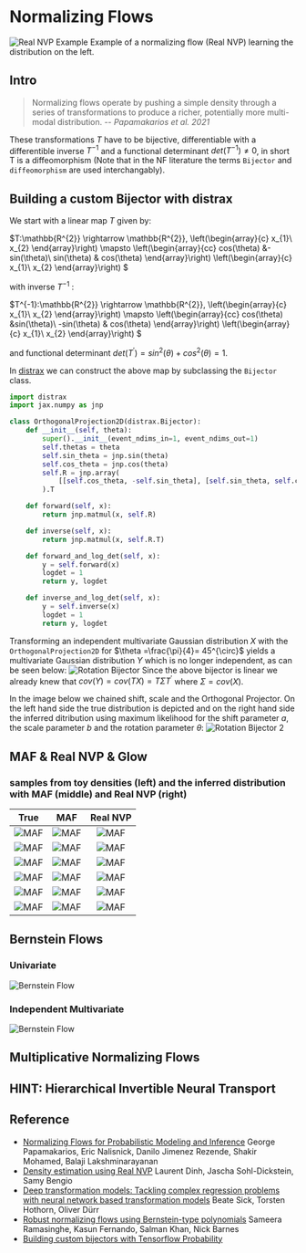 # Normalizing Flows

![Real NVP Example](./plots/banana/real_nvp_banana.gif)
Example of a normalizing flow (Real NVP) learning the distribution on the left.

## Intro

> Normalizing flows operate by pushing a simple density through a series of transformations to produce a richer, potentially more multi-modal distribution.
> -- <cite>Papamakarios et al. 2021 </cite>

These transformations $T$ have to be bijective, differentiable with a differentible inverse $T^{-1}$ and a functional determinant $det(T^{-1})\neq 0$, in short T is a diffeomorphism (Note that in the NF literature the terms `Bijector` and `diffeomorphism` are used interchangably).

## Building a custom Bijector with distrax

We start with a linear map $T$ given by:

$T:\mathbb{R^{2}} \rightarrow \mathbb{R^{2}}, \left(\begin{array}{c}
 x_{1}\\
 x_{2}
 \end{array}\right) \mapsto \left(\begin{array}{cc}
 cos(\theta) &-sin(\theta)\\
 sin(\theta) & cos(\theta)
 \end{array}\right) \left(\begin{array}{c}
 x_{1}\\
 x_{2}
 \end{array}\right)
$

with inverse $T^{-1}$ :

$T^{-1}:\mathbb{R^{2}} \rightarrow \mathbb{R^{2}}, \left(\begin{array}{c}
 x_{1}\\
 x_{2}
 \end{array}\right) \mapsto \left(\begin{array}{cc}
 cos(\theta) &sin(\theta)\\
 -sin(\theta) & cos(\theta)
 \end{array}\right) \left(\begin{array}{c}
 x_{1}\\
 x_{2}
 \end{array}\right)
$

and functional determinant $det( T^{'} )=sin^{2}(\theta)+cos^{2}(\theta)=1$.

In [distrax](https://github.com/deepmind/distrax) we can construct the above map by subclassing the `Bijector` class.

```python
import distrax
import jax.numpy as jnp

class OrthogonalProjection2D(distrax.Bijector):
    def __init__(self, theta):
        super().__init__(event_ndims_in=1, event_ndims_out=1)
        self.thetas = theta
        self.sin_theta = jnp.sin(theta)
        self.cos_theta = jnp.cos(theta)
        self.R = jnp.array(
            [[self.cos_theta, -self.sin_theta], [self.sin_theta, self.cos_theta]]
        ).T

    def forward(self, x):
        return jnp.matmul(x, self.R)

    def inverse(self, x):
        return jnp.matmul(x, self.R.T)

    def forward_and_log_det(self, x):
        y = self.forward(x)
        logdet = 1
        return y, logdet

    def inverse_and_log_det(self, x):
        y = self.inverse(x)
        logdet = 1
        return y, logdet
```

Transforming an independent multivariate Gaussian distribution $X$ with the `OrthogonalProjection2D` for $\theta =\frac{\pi}{4}= 45^{\circ}$ yields a multivariate Gaussian distribution $Y$ which is no longer independent, as can be seen below:
![Rotation Bijector](./plots/rotation/rotation1.jpg)
Since the above bijector is linear we already knew that $cov(Y)=cov(TX)=T\Sigma T^{'}$ where $\Sigma=cov(X)$.

In the image below we chained shift, scale and the Orthogonal Projector.
On the left hand side the true distribution is depicted and on the right hand side the inferred ditribution using maximum likelihood for the shift parameter $a$, the scale parameter $b$ and the rotation parameter $\theta$:
![Rotation Bijector 2](./plots/rotation/rotation2.jpg)

## MAF & Real NVP & Glow

### samples from toy densities (left) and the inferred distribution with MAF (middle) and Real NVP (right)

|                           True                            |                          MAF                          |                          Real NVP                          |
| :-------------------------------------------------------: | :---------------------------------------------------: | :--------------------------------------------------------: |
|         ![MAF](./plots/banana/banana_samples.jpg)         |         ![MAF](./plots/banana/maf_banana.jpg)         |         ![MAF](./plots/banana/real_nvp_banana.jpg)         |
| ![MAF](./plots/gaussian_blobs/gaussian_blobs_samples.jpg) | ![MAF](./plots/gaussian_blobs/maf_gaussian_blobs.jpg) | ![MAF](./plots/gaussian_blobs/real_nvp_gaussian_blobs.jpg) |
|        ![MAF](./plots/energy1/energy1_samples.jpg)        |        ![MAF](./plots/energy1/maf_energy1.jpg)        |        ![MAF](./plots/energy1/real_nvp_energy1.jpg)        |
|        ![MAF](./plots/energy2/energy2_samples.jpg)        |        ![MAF](./plots/energy2/maf_energy2.jpg)        |        ![MAF](./plots/energy2/real_nvp_energy2.jpg)        |
|        ![MAF](./plots/energy3/energy3_samples.jpg)        |        ![MAF](./plots/energy3/maf_energy3.jpg)        |        ![MAF](./plots/energy3/real_nvp_energy3.jpg)        |
|        ![MAF](./plots/energy4/energy4_samples.jpg)        |        ![MAF](./plots/energy4/maf_energy4.jpg)        |        ![MAF](./plots/energy4/real_nvp_energy4.jpg)        |

## Bernstein Flows

### Univariate

![Bernstein Flow](./plots/Bernstein_Flow.jpg)

### Independent Multivariate

![Bernstein Flow](./plots/MVN_3D.jpg)

## Multiplicative Normalizing Flows

## HINT: Hierarchical Invertible Neural Transport

## Reference

- [Normalizing Flows for Probabilistic Modeling and Inference](https://arxiv.org/pdf/1912.02762.pdf) George Papamakarios, Eric Nalisnick, Danilo Jimenez Rezende, Shakir Mohamed, Balaji Lakshminarayanan
- [Density estimation using Real NVP](https://arxiv.org/abs/1605.08803) Laurent Dinh, Jascha Sohl-Dickstein, Samy Bengio
- [Deep transformation models: Tackling complex regression problems with neural network based transformation models](https://arxiv.org/pdf/2004.00464.pdf) Beate Sick, Torsten Hothorn, Oliver Dürr
- [Robust normalizing flows using Bernstein-type polynomials](https://arxiv.org/pdf/2102.03509.pdf) Sameera Ramasinghe, Kasun Fernando, Salman Khan, Nick Barnes
- [Building custom bijectors with Tensorflow Probability](https://romainlhardy.medium.com/building-custom-bijectors-with-tensorflow-probability-22241cb6a691)
